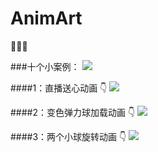 # AnimArt
:monkey::monkey::monkey:

###十个小案例：
![](http://img.blog.csdn.net/20161226171117815?watermark/2/text/aHR0cDovL2Jsb2cuY3Nkbi5uZXQvdTAxMjgzNTU0OA==/font/5a6L5L2T/fontsize/400/fill/I0JBQkFCMA==/dissolve/70/gravity/Center)
 
####1：直播送心动画  :point_down:
![](http://img.blog.csdn.net/20161226171147886?watermark/2/text/aHR0cDovL2Jsb2cuY3Nkbi5uZXQvdTAxMjgzNTU0OA==/font/5a6L5L2T/fontsize/400/fill/I0JBQkFCMA==/dissolve/70/gravity/Center)

####2：变色弹力球加载动画  :point_down:
![](http://img.blog.csdn.net/20161226171731864?watermark/2/text/aHR0cDovL2Jsb2cuY3Nkbi5uZXQvdTAxMjgzNTU0OA==/font/5a6L5L2T/fontsize/400/fill/I0JBQkFCMA==/dissolve/70/gravity/Center)

####3：两个小球旋转动画  :point_down:
![](http://img.blog.csdn.net/20161227114127473?watermark/2/text/aHR0cDovL2Jsb2cuY3Nkbi5uZXQvdTAxMjgzNTU0OA==/font/5a6L5L2T/fontsize/400/fill/I0JBQkFCMA==/dissolve/70/gravity/Center)
